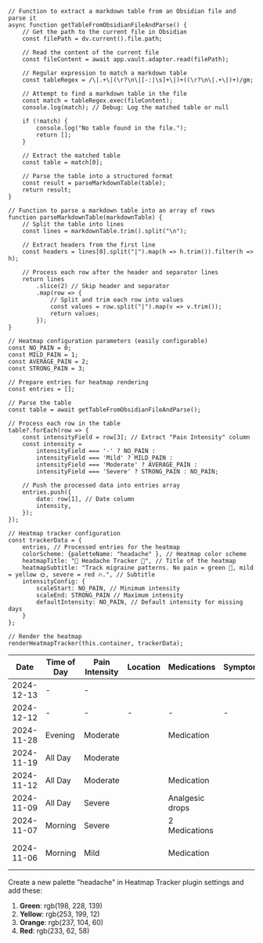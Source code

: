 ```dataviewjs
// Function to extract a markdown table from an Obsidian file and parse it
async function getTableFromObsidianFileAndParse() {
    // Get the path to the current file in Obsidian
    const filePath = dv.current().file.path;

    // Read the content of the current file
    const fileContent = await app.vault.adapter.read(filePath);

    // Regular expression to match a markdown table
    const tableRegex = /\|.+\|(\r?\n\|[-:|\s]+\|)+((\r?\n\|.+\|)+)/gm;

    // Attempt to find a markdown table in the file
    const match = tableRegex.exec(fileContent);
    console.log(match); // Debug: Log the matched table or null

    if (!match) {
        console.log("No table found in the file.");
        return [];
    }

    // Extract the matched table
    const table = match[0];

    // Parse the table into a structured format
    const result = parseMarkdownTable(table);
    return result;
}

// Function to parse a markdown table into an array of rows
function parseMarkdownTable(markdownTable) {
    // Split the table into lines
    const lines = markdownTable.trim().split("\n");

    // Extract headers from the first line
    const headers = lines[0].split("|").map(h => h.trim()).filter(h => h);

    // Process each row after the header and separator lines
    return lines
        .slice(2) // Skip header and separator
        .map(row => {
            // Split and trim each row into values
            const values = row.split("|").map(v => v.trim());
            return values;
        });
}

// Heatmap configuration parameters (easily configurable)
const NO_PAIN = 0;
const MILD_PAIN = 1;
const AVERAGE_PAIN = 2;
const STRONG_PAIN = 3;

// Prepare entries for heatmap rendering
const entries = [];

// Parse the table
const table = await getTableFromObsidianFileAndParse();

// Process each row in the table
table?.forEach(row => {
    const intensityField = row[3]; // Extract "Pain Intensity" column
    const intensity =
        intensityField === '-' ? NO_PAIN :
        intensityField === 'Mild' ? MILD_PAIN :
        intensityField === 'Moderate' ? AVERAGE_PAIN :
        intensityField === 'Severe' ? STRONG_PAIN : NO_PAIN;

    // Push the processed data into entries array
    entries.push({
        date: row[1], // Date column
        intensity,
    });
});

// Heatmap tracker configuration
const trackerData = {
    entries, // Processed entries for the heatmap
    colorScheme: {paletteName: "headache" }, // Heatmap color scheme
    heatmapTitle: "🤯 Headache Tracker 🤯", // Title of the heatmap
    heatmapSubtitle: "Track migraine patterns. No pain = green 🌿, mild = yellow 🌞, severe = red 🔥.", // Subtitle
    intensityConfig: {
        scaleStart: NO_PAIN, // Minimum intensity
        scaleEnd: STRONG_PAIN // Maximum intensity
        defaultIntensity: NO_PAIN, // Default intensity for missing days
    }
};

// Render the heatmap
renderHeatmapTracker(this.container, trackerData);
```


| Date       | Time of Day | Pain Intensity | Location | Medications     | Symptoms | Triggers    | Notes               |
| ---------- | ----------- | -------------- | -------- | --------------- | -------- | ----------- | ------------------- |
| 2024-12-13 | -           | -              |          |                 |          |             |                     |
| 2024-12-12 | -           | -              | -        | -               | -        | -           |                     |
| 2024-11-28 | Evening     | Moderate       |          | Medication      |          |             |                     |
| 2024-11-19 | All Day     | Moderate       |          |                 |          | Office work |                     |
| 2024-11-12 | All Day     | Moderate       |          | Medication      |          |             |                     |
| 2024-11-09 | All Day     | Severe         |          | Analgesic drops |          |             | Didn't improve      |
| 2024-11-07 | Morning     | Severe         |          | 2 Medications   |          |             | Didn't improve      |
| 2024-11-06 | Morning     | Mild           |          | Medication      |          |             | Resolved after meds |

Create a new palette "headache" in Heatmap Tracker plugin settings and add these:
1. **Green**: rgb(198, 228, 139)
2. **Yellow**: rgb(253, 199, 12)
3. **Orange**: rgb(237, 104, 60)
4. **Red**: rgb(233, 62, 58)
